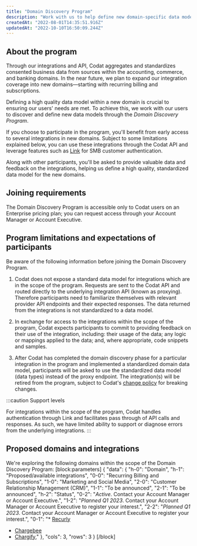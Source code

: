 ```yaml
---
title: "Domain Discovery Program"
description: "Work with us to help define new domain-specific data models"
createdAt: "2022-08-01T14:35:51.916Z"
updatedAt: "2022-10-10T16:50:09.244Z"
---
```


## About the program

Through our integrations and API, Codat aggregates and standardizes consented business data from sources within the accounting, commerce, and banking domains. In the near future, we plan to expand our integration coverage into new domains&mdash;starting with recurring billing and subscriptions.

Defining a high quality data model within a new domain is crucial to ensuring our users' needs are met. To achieve this, we work with our users to discover and define new data models through the _Domain Discovery Program_.

If you choose to participate in the program, you'll benefit from early access to several integrations in new domains. Subject to some limitations explained below, you can use these integrations through the Codat API and leverage features such as [Link](/auth-flow/overview) for SMB customer authentication.

Along with other participants, you'll be asked to provide valuable data and feedback on the integrations, helping us define a high quality, standardized data model for the new domains.

## Joining requirements

The Domain Discovery Program is accessible only to Codat users on an Enterprise pricing plan; you can request access through your Account Manager or Account Executive.

## Program limitations and expectations of participants

Be aware of the following information before joining the Domain Discovery Program.

1. Codat does not expose a standard data model for integrations which are in the scope of the program. Requests are sent to the Codat API and routed directly to the underlying integration API (known as proxying). Therefore participants need to familiarize themselves with relevant provider API endpoints and their expected responses. The data returned from the integrations is not standardized to a data model.

2. In exchange for access to the integrations within the scope of the program, Codat expects participants to commit to providing feedback on their use of the integration, including: their usage of the data; any logic or mappings applied to the data; and, where appropriate, code snippets and samples.

3. After Codat has completed the domain discovery phase for a particular integration in the program and implemented a standardized domain data model, participants will be asked to use the standardized data model (data types) instead of the proxy endpoint. The integration(s) will be retired from the program, subject to Codat's [change policy](/change-policy) for breaking changes.

:::caution Support levels

For integrations within the scope of the program, Codat handles authentication through Link and facilitates pass through of API calls and responses. As such, we have limited ability to support or diagnose errors from the underlying integrations.
:::

## Proposed domains and integrations

We're exploring the following domains within the scope of the Domain Discovery Program:
[block:parameters]
{
"data": {
"h-0": "Domain",
"h-1": "Proposed/available integrations",
"0-0": "Recurring Billing and Subscriptions",
"1-0": "Marketing and Social Media",
"2-0": "Customer Relationship Management (CRM)",
"1-1": "To be announced",
"2-1": "To be announced",
"h-2": "Status",
"0-2": "_Active_. Contact your Account Manager or Account Executive.",
"1-2": "_Planned Q1 2023_. Contact your Account Manager or Account Executive to register your interest.",
"2-2": "_Planned Q1 2023_. Contact your Account Manager or Account Executive to register your interest.",
"0-1": "\* [Recurly](/commerce-recurly)

- [Chargebee](/commerce-chargebee)
- [Chargify](/commerce-chargify),"
  },
  "cols": 3,
  "rows": 3
  }
  [/block]
